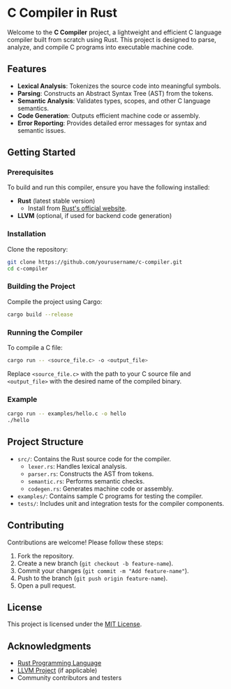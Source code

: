 # C Compiler in Rust  

Welcome to the **C Compiler** project, a lightweight and efficient C language compiler built from scratch using Rust. This project is designed to parse, analyze, and compile C programs into executable machine code.  

## Features  
- **Lexical Analysis**: Tokenizes the source code into meaningful symbols.  
- **Parsing**: Constructs an Abstract Syntax Tree (AST) from the tokens.  
- **Semantic Analysis**: Validates types, scopes, and other C language semantics.  
- **Code Generation**: Outputs efficient machine code or assembly.  
- **Error Reporting**: Provides detailed error messages for syntax and semantic issues.  

## Getting Started  

### Prerequisites  
To build and run this compiler, ensure you have the following installed:  
- **Rust** (latest stable version)  
  - Install from [Rust's official website](https://www.rust-lang.org/).  
- **LLVM** (optional, if used for backend code generation)  

### Installation  
Clone the repository:  
```bash  
git clone https://github.com/yourusername/c-compiler.git  
cd c-compiler  
```  

### Building the Project  
Compile the project using Cargo:  
```bash  
cargo build --release  
```  

### Running the Compiler  
To compile a C file:  
```bash  
cargo run -- <source_file.c> -o <output_file>  
```  
Replace `<source_file.c>` with the path to your C source file and `<output_file>` with the desired name of the compiled binary.  

### Example  
```bash  
cargo run -- examples/hello.c -o hello  
./hello  
```  

## Project Structure  
- `src/`: Contains the Rust source code for the compiler.  
  - `lexer.rs`: Handles lexical analysis.  
  - `parser.rs`: Constructs the AST from tokens.  
  - `semantic.rs`: Performs semantic checks.  
  - `codegen.rs`: Generates machine code or assembly.  
- `examples/`: Contains sample C programs for testing the compiler.  
- `tests/`: Includes unit and integration tests for the compiler components.  

## Contributing  
Contributions are welcome! Please follow these steps:  
1. Fork the repository.  
2. Create a new branch (`git checkout -b feature-name`).  
3. Commit your changes (`git commit -m "Add feature-name"`).  
4. Push to the branch (`git push origin feature-name`).  
5. Open a pull request.  

## License  
This project is licensed under the [MIT License](LICENSE).  

## Acknowledgments  
- [Rust Programming Language](https://www.rust-lang.org/)  
- [LLVM Project](https://llvm.org/) (if applicable)  
- Community contributors and testers  
